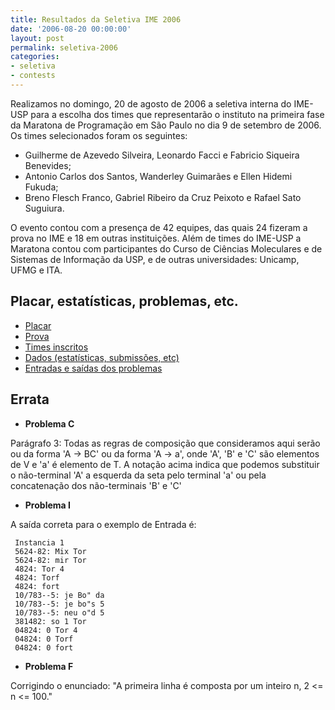 ```yaml
---
title: Resultados da Seletiva IME 2006
date: '2006-08-20 00:00:00'
layout: post
permalink: seletiva-2006
categories:
- seletiva
- contests
---
```


Realizamos no domingo, 20 de agosto de 2006 a seletiva interna do IME-USP para a escolha dos times que representarão o instituto na primeira fase da Maratona de Programação em São Paulo no dia 9 de setembro de 2006. Os times selecionados foram os seguintes:

- Guilherme de Azevedo Silveira, Leonardo Facci e Fabricio Siqueira Benevides;
- Antonio Carlos dos Santos, Wanderley Guimarães e Ellen Hidemi Fukuda;
- Breno Flesch Franco, Gabriel Ribeiro da Cruz Peixoto e Rafael Sato Suguiura.

O evento contou com a presença de 42 equipes, das quais 24 fizeram a prova no IME e 18 em outras instituições. Além de times do IME-USP a Maratona contou com participantes do Curso de Ciências Moleculares e de Sistemas de Informação da USP, e de outras universidades: Unicamp, UFMG e ITA.

## Placar, estatísticas, problemas, etc.
- [Placar](https://www.ime.usp.br/~maratona/assets/seletivas/2006/score/score.php.html)
- [Prova](https://www.ime.usp.br/~maratona/assets/seletivas/2006/caderno.pdf)
- [Times inscritos](https://www.ime.usp.br/~maratona/assets/seletivas/2006/times.html)
- [Dados (estatísticas, submissões, etc)](https://www.ime.usp.br/~maratona/assets/seletivas/2006/data.tar.xz)
- [Entradas e saídas dos problemas](https://www.ime.usp.br/~maratona/assets/seletivas/2006/io.tar.xz)

## Errata
- **Problema C**

Parágrafo 3: Todas as regras de composição que consideramos aqui serão ou da forma 'A -> BC' ou da forma 'A -> a', onde 'A', 'B' e 'C' são elementos de V e 'a' é elemento de T. A notação acima indica que podemos substituir o não-terminal 'A' a esquerda da seta pelo terminal 'a' ou pela concatenação dos não-terminais 'B' e 'C'

- **Problema I**

A saída correta para o exemplo de Entrada é:

	 Instancia 1
	 5624-82: Mix Tor
	 5624-82: mir Tor
	 4824: Tor 4
	 4824: Torf
	 4824: fort
	 10/783--5: je Bo" da
	 10/783--5: je bo"s 5
	 10/783--5: neu o"d 5
	 381482: so 1 Tor
	 04824: 0 Tor 4
	 04824: 0 Torf
	 04824: 0 fort

- **Problema F**

Corrigindo o enunciado:
"A primeira linha é composta por um inteiro n, 2 <= n <= 100."
